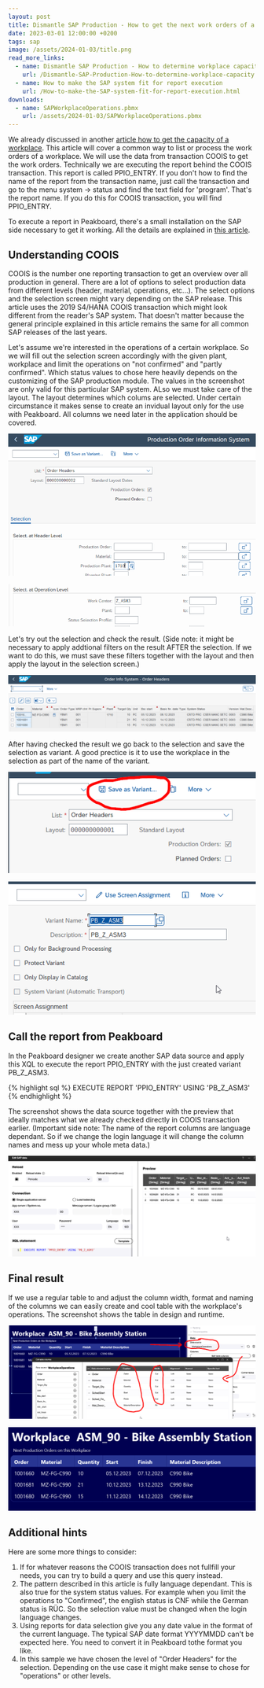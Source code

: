 ```yaml
---
layout: post
title: Dismantle SAP Production - How to get the next work orders of a workplace by using COOIS transaction in Peakboard
date: 2023-03-01 12:00:00 +0200
tags: sap
image: /assets/2024-01-03/title.png
read_more_links:
  - name: Dismantle SAP Production - How to determine workplace capacity
    url: /Dismantle-SAP-Production-How-to-determine-workplace-capacity.html
  - name: How to make the SAP system fit for report execution
    url: /How-to-make-the-SAP-system-fit-for-report-execution.html
downloads:
  - name: SAPWorkplaceOperations.pbmx
    url: /assets/2024-01-03/SAPWorkplaceOperations.pbmx
---
```


We already discussed in another [article how to get the capacity of a workplace](/Dismantle-SAP-Production-How-to-determine-workplace-capacity.html). This article will cover a common way to list or process the work orders of a workplace.
We will use the data from transaction COOIS to get the work orders. Technically we are executing the report behind the COOIS transaction. This report is called PPIO_ENTRY. If you don't how to find the name of the report from the transaction name, just call the transaction and go to the menu system -> status and find the text field for 'program'. That's the report name. If you do this for COOIS transaction, you will find PPIO_ENTRY.

 To execute a report in Peakboard, there's a small installation on the SAP side necessary to get it working. All the details are explained in [this article](/How-to-make-the-SAP-system-fit-for-report-execution.html).

## Understanding COOIS

COOIS is the number one reporting transaction to get an overview over all production in general. There are a lot of options to select production data from different levels (header, material, operations, etc...). The select options and the selection screen might vary depending on the SAP release. This article uses the 2019 S4/HANA COOIS transaction which might look different from the reader's SAP system. That doesn't matter because the general principle explained in this article remains the same for all common SAP releases of the last years.

Let's assume we're interested in the operations of a certain workplace. So we will fill out the selection screen accordingly with the given plant, workplace and limit the operations on "not confirmed" and "partly confirmed". Which status values to chose here heavily depends on the customizing of the SAP production module. The values in the screenshot are only valid for this particular SAP system.
ALso we must take care of the layout. The layout determines which colums are selected. Under certain circumstance it makes sense to create an invidual layout only for the use with Peakboard. All columns we need later in the application should be covered.

![image](/assets/2024-01-03/010.png)

![image](/assets/2024-01-03/015.png)

Let's try out the selection and check the result. (Side note: it might be necessary to apply addtional filters on the result AFTER the selection. If we want to do this, we must save these filters together with the layout and then apply the layout in the selection screen.)

![image](/assets/2024-01-03/020.png)

After having checked the result we go back to the selection and save the selection as variant. A good prectice is it to use the workplace in the selection as part of the name of the variant.

![image](/assets/2024-01-03/030.png)

![image](/assets/2024-01-03/035.png)

## Call the report from Peakboard

In the Peakboard designer we create another SAP data source and apply this XQL to execute the report PPIO_ENTRY with the just created variant PB_Z_ASM3.

{% highlight sql %}
EXECUTE REPORT 'PPIO_ENTRY' USING 'PB_Z_ASM3'
{% endhighlight %}

The screenshot shows the data source together with the preview that ideally matches what we already checked directly in COOIS transaction earlier.
(Important side note: The name of the report columns are language dependant. So if we change the login language it will change the column names and mess up your whole meta data.)

![image](/assets/2024-01-03/040.png)

## Final result

If we use a regular table to and adjust the column width, format and naming of the columns we can easily create and cool table with the workplace's operations. The screenshot shows the table in design and runtime.

![image](/assets/2024-01-03/050.png)

![image](/assets/2024-01-03/060.png)

## Additional hints

Here are some more things to consider:

1. If for whatever reasons the COOIS transaction does not fullfill your needs, you can try to build a query and use this query instead.
2. The pattern described in this article is fully language dependant. This is also true for the system status values. For example when you limit the operations to "Confirmed", the english status is CNF while the German status is RÜC. So the selection value must be changed when the login language changes.
3. Using reports for data selection give you any date value in the format of the current language. The typical SAP date format YYYYMMDD can't be expected here. You need to convert it in Peakboard tothe format you like.
4. In this sample we have chosen the level of "Order Headers" for the selection. Depending on the use case it might make sense to chose for "operations" or other levels.